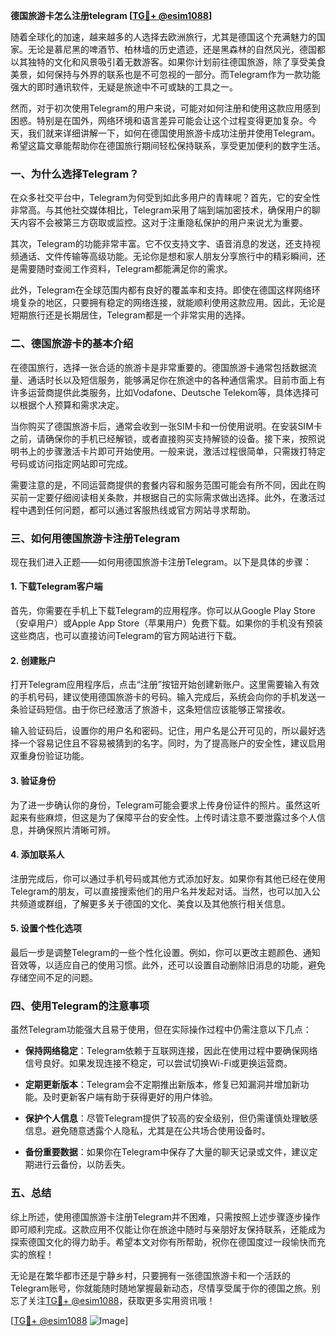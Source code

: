 **德国旅游卡怎么注册telegram [[TG💪+ @esim1088](https://t.me/s/esim1088)]**

随着全球化的加速，越来越多的人选择去欧洲旅行，尤其是德国这个充满魅力的国家。无论是慕尼黑的啤酒节、柏林墙的历史遗迹，还是黑森林的自然风光，德国都以其独特的文化和风景吸引着无数游客。如果你计划前往德国旅游，除了享受美食美景，如何保持与外界的联系也是不可忽视的一部分。而Telegram作为一款功能强大的即时通讯软件，无疑是旅途中不可或缺的工具之一。

然而，对于初次使用Telegram的用户来说，可能对如何注册和使用这款应用感到困惑。特别是在国外，网络环境和语言差异可能会让这个过程变得更加复杂。今天，我们就来详细讲解一下，如何在德国使用旅游卡成功注册并使用Telegram。希望这篇文章能帮助你在德国旅行期间轻松保持联系，享受更加便利的数字生活。

### **一、为什么选择Telegram？**

在众多社交平台中，Telegram为何受到如此多用户的青睐呢？首先，它的安全性非常高。与其他社交媒体相比，Telegram采用了端到端加密技术，确保用户的聊天内容不会被第三方窃取或监控。这对于注重隐私保护的用户来说尤为重要。

其次，Telegram的功能非常丰富。它不仅支持文字、语音消息的发送，还支持视频通话、文件传输等高级功能。无论你是想和家人朋友分享旅行中的精彩瞬间，还是需要随时查阅工作资料，Telegram都能满足你的需求。

此外，Telegram在全球范围内都有良好的覆盖率和支持。即使在德国这样网络环境复杂的地区，只要拥有稳定的网络连接，就能顺利使用这款应用。因此，无论是短期旅行还是长期居住，Telegram都是一个非常实用的选择。

### **二、德国旅游卡的基本介绍**

在德国旅行，选择一张合适的旅游卡是非常重要的。德国旅游卡通常包括数据流量、通话时长以及短信服务，能够满足你在旅途中的各种通信需求。目前市面上有许多运营商提供此类服务，比如Vodafone、Deutsche Telekom等，具体选择可以根据个人预算和需求决定。

当你购买了德国旅游卡后，通常会收到一张SIM卡和一份使用说明。在安装SIM卡之前，请确保你的手机已经解锁，或者直接购买支持解锁的设备。接下来，按照说明书上的步骤激活卡片即可开始使用。一般来说，激活过程很简单，只需拨打特定号码或访问指定网站即可完成。

需要注意的是，不同运营商提供的套餐内容和服务范围可能会有所不同，因此在购买前一定要仔细阅读相关条款，并根据自己的实际需求做出选择。此外，在激活过程中遇到任何问题，都可以通过客服热线或官方网站寻求帮助。

### **三、如何用德国旅游卡注册Telegram**

现在我们进入正题——如何用德国旅游卡注册Telegram。以下是具体的步骤：

#### **1. 下载Telegram客户端**
首先，你需要在手机上下载Telegram的应用程序。你可以从Google Play Store（安卓用户）或Apple App Store（苹果用户）免费下载。如果你的手机没有预装这些商店，也可以直接访问Telegram的官方网站进行下载。

#### **2. 创建账户**
打开Telegram应用程序后，点击“注册”按钮开始创建新账户。这里需要输入有效的手机号码，建议使用德国旅游卡的号码。输入完成后，系统会向你的手机发送一条验证码短信。由于你已经激活了旅游卡，这条短信应该能够正常接收。

输入验证码后，设置你的用户名和密码。记住，用户名是公开可见的，所以最好选择一个容易记住且不容易被猜到的名字。同时，为了提高账户的安全性，建议启用双重身份验证功能。

#### **3. 验证身份**
为了进一步确认你的身份，Telegram可能会要求上传身份证件的照片。虽然这听起来有些麻烦，但这是为了保障平台的安全性。上传时请注意不要泄露过多个人信息，并确保照片清晰可辨。

#### **4. 添加联系人**
注册完成后，你可以通过手机号码或其他方式添加好友。如果你有其他已经在使用Telegram的朋友，可以直接搜索他们的用户名并发起对话。当然，也可以加入公共频道或群组，了解更多关于德国的文化、美食以及其他旅行相关信息。

#### **5. 设置个性化选项**
最后一步是调整Telegram的一些个性化设置。例如，你可以更改主题颜色、通知音效等，以适应自己的使用习惯。此外，还可以设置自动删除旧消息的功能，避免存储空间不足的问题。

### **四、使用Telegram的注意事项**

虽然Telegram功能强大且易于使用，但在实际操作过程中仍需注意以下几点：

- **保持网络稳定**：Telegram依赖于互联网连接，因此在使用过程中要确保网络信号良好。如果发现连接不稳定，可以尝试切换Wi-Fi或更换运营商。
  
- **定期更新版本**：Telegram会不定期推出新版本，修复已知漏洞并增加新功能。及时更新客户端有助于获得更好的用户体验。

- **保护个人信息**：尽管Telegram提供了较高的安全级别，但仍需谨慎处理敏感信息。避免随意透露个人隐私，尤其是在公共场合使用设备时。

- **备份重要数据**：如果你在Telegram中保存了大量的聊天记录或文件，建议定期进行云备份，以防丢失。

### **五、总结**

综上所述，使用德国旅游卡注册Telegram并不困难，只需按照上述步骤逐步操作即可顺利完成。这款应用不仅能让你在旅途中随时与亲朋好友保持联系，还能成为探索德国文化的得力助手。希望本文对你有所帮助，祝你在德国度过一段愉快而充实的旅程！

无论是在繁华都市还是宁静乡村，只要拥有一张德国旅游卡和一个活跃的Telegram账号，你就能随时随地掌握最新动态，尽情享受属于你的德国之旅。别忘了关注[TG💪+ @esim1088](https://t.me/s/esim1088)，获取更多实用资讯哦！

[[TG💪+ @esim1088](https://t.me/s/esim1088) ![Image](https://i.postimg.cc/4NQfJmqS/Snipaste-2025-05-13-00-14-12.png)]